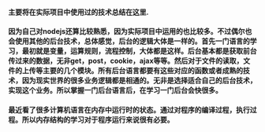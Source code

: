 #### 主要将在实际项目中使用过的技术总结在这里.
#### 因为自己对nodejs还算比较熟悉，因为实际项目中运用的也比较多。不过偶尔也会使用其他的后台技术，总体感觉，后台的逻辑大体是一样的。首先一门语言的学习，最初就是变量，运算规则，流程控制，大体都是这样。后台基本都是获取前台传过来的数据，无非get，post，cookie，ajax等等。然后对于文件的读取，文件的上传等主要的几个模块。所有后台语言都要有这些对应的函数或者成熟的技术，因为现实世界的很多业务逻辑都是相通的。无非是选择适合自己的后台技术，实现这个业务。所以掌握一门后台语言后，在学习一门后台会快很多。
#### 最近看了很多计算机语言在内存中运行时的状态。通过对程序的编译过程，执行过程。所以内存结构的学习对于程序运行来说很有必要。
